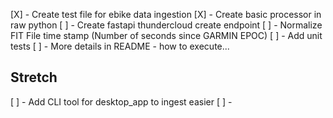 [X] - Create test file for ebike data ingestion
[X] - Create basic processor in raw python
[ ] - Create fastapi thundercloud create endpoint
[ ] - Normalize FIT File time stamp (Number of seconds since GARMIN EPOC)
[ ] - Add unit tests
[ ] - More details in README - how to execute...

## Stretch
[ ] - Add CLI tool for desktop_app to ingest easier
[ ] - 